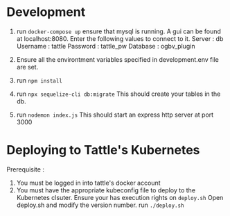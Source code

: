 # Development
1. run `docker-compose up`
ensure that mysql is running. A gui can be found at localhost:8080.
Enter the following values to connect to it.
Server : db
Username : tattle
Password : tattle_pw
Database : ogbv_plugin

2. Ensure all the environtment variables specified in development.env file are set.

3. run `npm install`

3. run `npx sequelize-cli db:migrate`
This should create your tables in the db.


4. run `nodemon index.js`
This should start an express http server at port 3000

# Deploying to Tattle's Kubernetes 
Prerequisite : 
1. You must be logged in into tattle's docker account
2. You must have the appropriate kubeconfig file to deploy to the Kubernetes clsuter.
Ensure your has execution rights on `deploy.sh`
Open deploy.sh and modify the version number.
run `./deploy.sh` 


